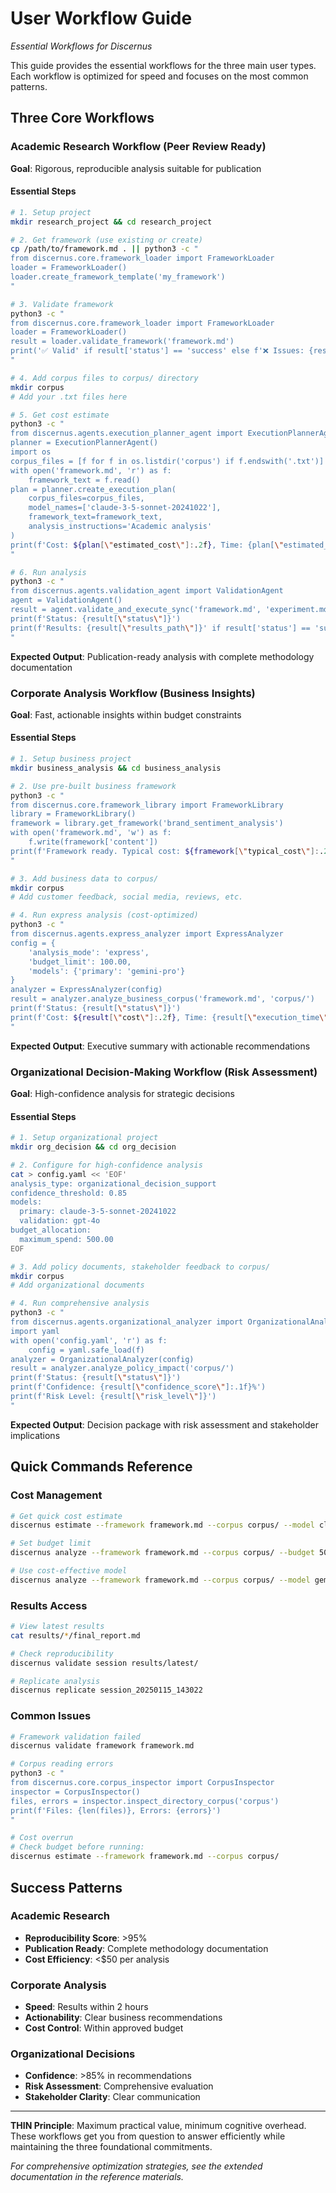 # User Workflow Guide
*Essential Workflows for Discernus*

This guide provides the essential workflows for the three main user types. Each workflow is optimized for speed and focuses on the most common patterns.

## Three Core Workflows

### Academic Research Workflow (Peer Review Ready)

**Goal**: Rigorous, reproducible analysis suitable for publication

#### Essential Steps
```bash
# 1. Setup project
mkdir research_project && cd research_project

# 2. Get framework (use existing or create)
cp /path/to/framework.md . || python3 -c "
from discernus.core.framework_loader import FrameworkLoader
loader = FrameworkLoader()
loader.create_framework_template('my_framework')
"

# 3. Validate framework
python3 -c "
from discernus.core.framework_loader import FrameworkLoader
loader = FrameworkLoader()
result = loader.validate_framework('framework.md')
print('✅ Valid' if result['status'] == 'success' else f'❌ Issues: {result[\"issues\"]}')
"

# 4. Add corpus files to corpus/ directory
mkdir corpus
# Add your .txt files here

# 5. Get cost estimate
python3 -c "
from discernus.agents.execution_planner_agent import ExecutionPlannerAgent
planner = ExecutionPlannerAgent()
import os
corpus_files = [f for f in os.listdir('corpus') if f.endswith('.txt')]
with open('framework.md', 'r') as f:
    framework_text = f.read()
plan = planner.create_execution_plan(
    corpus_files=corpus_files,
    model_names=['claude-3-5-sonnet-20241022'],
    framework_text=framework_text,
    analysis_instructions='Academic analysis'
)
print(f'Cost: ${plan[\"estimated_cost\"]:.2f}, Time: {plan[\"estimated_time_hours\"]:.1f}h')
"

# 6. Run analysis
python3 -c "
from discernus.agents.validation_agent import ValidationAgent
agent = ValidationAgent()
result = agent.validate_and_execute_sync('framework.md', 'experiment.md', 'corpus/')
print(f'Status: {result[\"status\"]}')
print(f'Results: {result[\"results_path\"]}' if result['status'] == 'success' else f'Error: {result[\"error\"]}')
"
```

**Expected Output**: Publication-ready analysis with complete methodology documentation

### Corporate Analysis Workflow (Business Insights)

**Goal**: Fast, actionable insights within budget constraints

#### Essential Steps
```bash
# 1. Setup business project
mkdir business_analysis && cd business_analysis

# 2. Use pre-built business framework
python3 -c "
from discernus.core.framework_library import FrameworkLibrary
library = FrameworkLibrary()
framework = library.get_framework('brand_sentiment_analysis')
with open('framework.md', 'w') as f:
    f.write(framework['content'])
print(f'Framework ready. Typical cost: ${framework[\"typical_cost\"]:.2f}')
"

# 3. Add business data to corpus/
mkdir corpus
# Add customer feedback, social media, reviews, etc.

# 4. Run express analysis (cost-optimized)
python3 -c "
from discernus.agents.express_analyzer import ExpressAnalyzer
config = {
    'analysis_mode': 'express',
    'budget_limit': 100.00,
    'models': {'primary': 'gemini-pro'}
}
analyzer = ExpressAnalyzer(config)
result = analyzer.analyze_business_corpus('framework.md', 'corpus/')
print(f'Status: {result[\"status\"]}')
print(f'Cost: ${result[\"cost\"]:.2f}, Time: {result[\"execution_time\"]} min')
"
```

**Expected Output**: Executive summary with actionable recommendations

### Organizational Decision-Making Workflow (Risk Assessment)

**Goal**: High-confidence analysis for strategic decisions

#### Essential Steps
```bash
# 1. Setup organizational project
mkdir org_decision && cd org_decision

# 2. Configure for high-confidence analysis
cat > config.yaml << 'EOF'
analysis_type: organizational_decision_support
confidence_threshold: 0.85
models:
  primary: claude-3-5-sonnet-20241022
  validation: gpt-4o
budget_allocation:
  maximum_spend: 500.00
EOF

# 3. Add policy documents, stakeholder feedback to corpus/
mkdir corpus
# Add organizational documents

# 4. Run comprehensive analysis
python3 -c "
from discernus.agents.organizational_analyzer import OrganizationalAnalyzer
import yaml
with open('config.yaml', 'r') as f:
    config = yaml.safe_load(f)
analyzer = OrganizationalAnalyzer(config)
result = analyzer.analyze_policy_impact('corpus/')
print(f'Status: {result[\"status\"]}')
print(f'Confidence: {result[\"confidence_score\"]:.1f}%')
print(f'Risk Level: {result[\"risk_level\"]}')
"
```

**Expected Output**: Decision package with risk assessment and stakeholder implications

## Quick Commands Reference

### Cost Management
```bash
# Get quick cost estimate
discernus estimate --framework framework.md --corpus corpus/ --model claude-3-5-sonnet-20241022

# Set budget limit
discernus analyze --framework framework.md --corpus corpus/ --budget 50.00

# Use cost-effective model
discernus analyze --framework framework.md --corpus corpus/ --model gemini-pro
```

### Results Access
```bash
# View latest results
cat results/*/final_report.md

# Check reproducibility
discernus validate session results/latest/

# Replicate analysis
discernus replicate session_20250115_143022
```

### Common Issues
```bash
# Framework validation failed
discernus validate framework framework.md

# Corpus reading errors
python3 -c "
from discernus.core.corpus_inspector import CorpusInspector
inspector = CorpusInspector()
files, errors = inspector.inspect_directory_corpus('corpus')
print(f'Files: {len(files)}, Errors: {errors}')
"

# Cost overrun
# Check budget before running:
discernus estimate --framework framework.md --corpus corpus/
```

## Success Patterns

### Academic Research
- **Reproducibility Score**: >95% 
- **Publication Ready**: Complete methodology documentation
- **Cost Efficiency**: <$50 per analysis

### Corporate Analysis  
- **Speed**: Results within 2 hours
- **Actionability**: Clear business recommendations
- **Cost Control**: Within approved budget

### Organizational Decisions
- **Confidence**: >85% in recommendations
- **Risk Assessment**: Comprehensive evaluation
- **Stakeholder Clarity**: Clear communication

---

**THIN Principle**: Maximum practical value, minimum cognitive overhead. These workflows get you from question to answer efficiently while maintaining the three foundational commitments.

*For comprehensive optimization strategies, see the extended documentation in the reference materials.* 